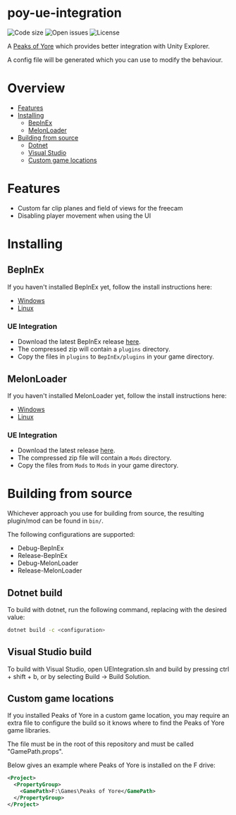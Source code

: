 # poy-ue-integration
![Code size](https://img.shields.io/github/languages/code-size/Kaden5480/poy-ue-integration?color=5c85d6)
![Open issues](https://img.shields.io/github/issues/Kaden5480/poy-ue-integration?color=d65c5c)
![License](https://img.shields.io/github/license/Kaden5480/poy-ue-integration?color=a35cd6)

A
[Peaks of Yore](https://store.steampowered.com/app/2236070/)
which provides better integration with Unity Explorer.

A config file will be generated which you can use to modify the behaviour.

# Overview
- [Features](#features)
- [Installing](#installing)
    - [BepInEx](#bepinex)
    - [MelonLoader](#melonloader)
- [Building from source](#building-from-source)
    - [Dotnet](#dotnet-build)
    - [Visual Studio](#visual-studio-build)
    - [Custom game locations](#custom-game-locations)

# Features
- Custom far clip planes and field of views for the freecam
- Disabling player movement when using the UI

# Installing
## BepInEx
If you haven't installed BepInEx yet, follow the install instructions here:
- [Windows](https://github.com/Kaden5480/modloader-instructions#bepinex-windows)
- [Linux](https://github.com/Kaden5480/modloader-instructions#bepinex-linux)

### UE Integration
- Download the latest BepInEx release
[here](https://github.com/Kaden5480/poy-ue-integration/releases).
- The compressed zip will contain a `plugins` directory.
- Copy the files in `plugins` to `BepInEx/plugins` in your game directory.

## MelonLoader
If you haven't installed MelonLoader yet, follow the install instructions here:
- [Windows](https://github.com/Kaden5480/modloader-instructions#melonloader-windows)
- [Linux](https://github.com/Kaden5480/modloader-instructions#melonloader-linux)

### UE Integration
- Download the latest release
[here](https://github.com/Kaden5480/poy-ue-integration/releases).
- The compressed zip file will contain a `Mods` directory.
- Copy the files from `Mods` to `Mods` in your game directory.

# Building from source
Whichever approach you use for building from source, the resulting
plugin/mod can be found in `bin/`.

The following configurations are supported:
- Debug-BepInEx
- Release-BepInEx
- Debug-MelonLoader
- Release-MelonLoader

## Dotnet build
To build with dotnet, run the following command, replacing
<configuration> with the desired value:
```sh
dotnet build -c <configuration>
```

## Visual Studio build
To build with Visual Studio, open UEIntegration.sln and build by pressing ctrl + shift + b,
or by selecting Build -> Build Solution.

## Custom game locations
If you installed Peaks of Yore in a custom game location, you may require
an extra file to configure the build so it knows where to find the Peaks of Yore game
libraries.

The file must be in the root of this repository and must be called "GamePath.props".

Below gives an example where Peaks of Yore is installed on the F drive:
```xml
<Project>
  <PropertyGroup>
    <GamePath>F:\Games\Peaks of Yore</GamePath>
  </PropertyGroup>
</Project>
```
